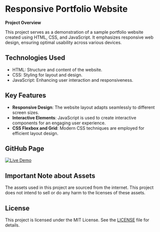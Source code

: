 # Responsive Portfolio Website

**Project Overview**

This project serves as a demonstration of a sample portfolio website created using HTML, CSS, and JavaScript. It emphasizes responsive web design, ensuring optimal usability across various devices.

## Technologies Used

- HTML: Structure and content of the website.
- CSS: Styling for layout and design.
- JavaScript: Enhancing user interaction and responsiveness.

## Key Features

- **Responsive Design**: The website layout adapts seamlessly to different screen sizes.
- **Interactive Elements**: JavaScript is used to create interactive components for an engaging user experience.
- **CSS Flexbox and Grid**: Modern CSS techniques are employed for efficient layout design.

## GitHub Page

[![Live Demo](insert-demo-image-url-here)](insert-live-demo-url-here)

## Important Note about Assets

The assets used in this project are sourced from the internet. This project does not intend to sell or do any harm to the licenses of these assets.

## License

This project is licensed under the MIT License. See the [LICENSE](LICENSE) file for details.
